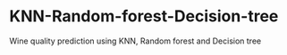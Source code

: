 # KNN-Random-forest-Decision-tree
Wine quality prediction using KNN, Random forest and Decision tree
